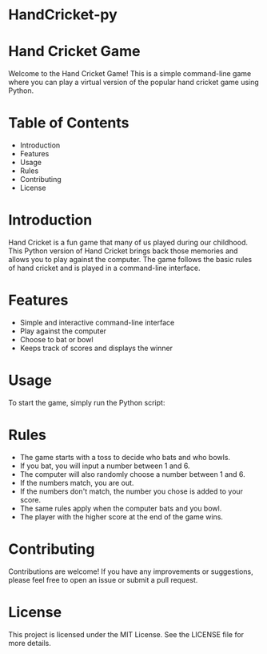 # HandCricket-py
# Hand Cricket Game
Welcome to the Hand Cricket Game! This is a simple command-line game where you can play a virtual version of the popular hand cricket game using Python.

# Table of Contents
- Introduction
- Features
- Usage
- Rules
- Contributing
- License
# Introduction
Hand Cricket is a fun game that many of us played during our childhood. This Python version of Hand Cricket brings back those memories and allows you to play against the computer. The game follows the basic rules of hand cricket and is played in a command-line interface.

# Features
- Simple and interactive command-line interface
- Play against the computer
- Choose to bat or bowl
- Keeps track of scores and displays the winner

# Usage
To start the game, simply run the Python script:

# Rules
- The game starts with a toss to decide who bats and who bowls.
- If you bat, you will input a number between 1 and 6.
- The computer will also randomly choose a number between 1 and 6.
- If the numbers match, you are out.
- If the numbers don't match, the number you chose is added to your score.
- The same rules apply when the computer bats and you bowl.
- The player with the higher score at the end of the game wins.
# Contributing
Contributions are welcome! If you have any improvements or suggestions, please feel free to open an issue or submit a pull request.

# License
This project is licensed under the MIT License. See the LICENSE file for more details.
